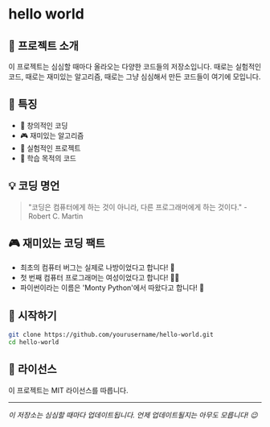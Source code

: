 # hello world

## 🎯 프로젝트 소개
이 프로젝트는 심심할 때마다 올라오는 다양한 코드들의 저장소입니다. 
때로는 실험적인 코드, 때로는 재미있는 알고리즘, 때로는 그냥 심심해서 만든 코드들이 여기에 모입니다.

## 🌟 특징
- 🎨 창의적인 코딩
- 🎮 재미있는 알고리즘
- 🧪 실험적인 프로젝트
- 🎯 학습 목적의 코드

## 💡 코딩 명언
> "코딩은 컴퓨터에게 하는 것이 아니라, 다른 프로그래머에게 하는 것이다." - Robert C. Martin

## 🎮 재미있는 코딩 팩트
- 최초의 컴퓨터 버그는 실제로 나방이었다고 합니다! 🦋
- 첫 번째 컴퓨터 프로그래머는 여성이었다고 합니다! 👩‍💻
- 파이썬이라는 이름은 'Monty Python'에서 따왔다고 합니다! 🐍

## 🚀 시작하기
```bash
git clone https://github.com/yourusername/hello-world.git
cd hello-world
```

## 📝 라이선스
이 프로젝트는 MIT 라이선스를 따릅니다.

---
*이 저장소는 심심할 때마다 업데이트됩니다. 언제 업데이트될지는 아무도 모릅니다! 😉*
